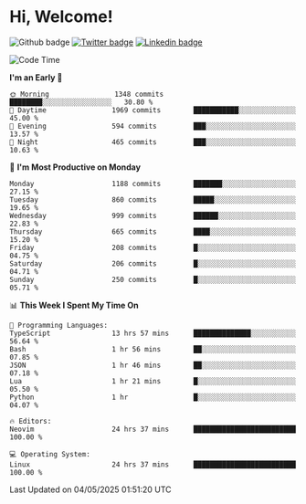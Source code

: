   # Hi, Welcome!
  ![Github badge](https://img.shields.io/github/followers/kraken-afk.svg?style=social&label=Follow&maxAge=2592000)
  [![Twitter badge](https://img.shields.io/badge/-Twitter-00acee?style=flat-square&logo=Twitter&logoColor=white)](https://twitter.com/trshppl)
  [![Linkedin badge](https://img.shields.io/badge/LinkedIn-0077B5?style=flat-square&logo=linkedin&logoColor=white)](https://www.linkedin.com/in/noveanrer)
<!--START_SECTION:waka-->
![Code Time](http://img.shields.io/badge/Code%20Time-915%20hrs%2026%20mins-blue)

**I'm an Early 🐤** 

```text
🌞 Morning                1348 commits        ████████░░░░░░░░░░░░░░░░░   30.80 % 
🌆 Daytime                1969 commits        ███████████░░░░░░░░░░░░░░   45.00 % 
🌃 Evening                594 commits         ███░░░░░░░░░░░░░░░░░░░░░░   13.57 % 
🌙 Night                  465 commits         ███░░░░░░░░░░░░░░░░░░░░░░   10.63 % 
```
📅 **I'm Most Productive on Monday** 

```text
Monday                   1188 commits        ███████░░░░░░░░░░░░░░░░░░   27.15 % 
Tuesday                  860 commits         █████░░░░░░░░░░░░░░░░░░░░   19.65 % 
Wednesday                999 commits         ██████░░░░░░░░░░░░░░░░░░░   22.83 % 
Thursday                 665 commits         ████░░░░░░░░░░░░░░░░░░░░░   15.20 % 
Friday                   208 commits         █░░░░░░░░░░░░░░░░░░░░░░░░   04.75 % 
Saturday                 206 commits         █░░░░░░░░░░░░░░░░░░░░░░░░   04.71 % 
Sunday                   250 commits         █░░░░░░░░░░░░░░░░░░░░░░░░   05.71 % 
```


📊 **This Week I Spent My Time On** 

```text
💬 Programming Languages: 
TypeScript               13 hrs 57 mins      ██████████████░░░░░░░░░░░   56.64 % 
Bash                     1 hr 56 mins        ██░░░░░░░░░░░░░░░░░░░░░░░   07.85 % 
JSON                     1 hr 46 mins        ██░░░░░░░░░░░░░░░░░░░░░░░   07.18 % 
Lua                      1 hr 21 mins        █░░░░░░░░░░░░░░░░░░░░░░░░   05.50 % 
Python                   1 hr                █░░░░░░░░░░░░░░░░░░░░░░░░   04.07 % 

🔥 Editors: 
Neovim                   24 hrs 37 mins      █████████████████████████   100.00 % 

💻 Operating System: 
Linux                    24 hrs 37 mins      █████████████████████████   100.00 % 
```


 Last Updated on 04/05/2025 01:51:20 UTC
<!--END_SECTION:waka-->